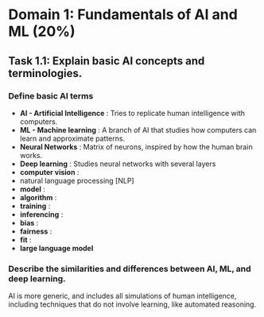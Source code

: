 # Domain 1:  Fundamentals of AI and ML (20%)

## Task 1.1: Explain basic AI concepts and terminologies. 

### Define basic AI terms 

* **AI - Artificial Intelligence**  : Tries to replicate human intelligence with computers.
* **ML - Machine learning**  : A branch of AI that studies how computers can learn and approximate patterns.
* **Neural Networks** : Matrix of neurons, inspired by how the human brain works.
* **Deep learning** : Studies neural networks with several layers
* **computer vision** : 
* natural language processing [NLP]
* **model** : 
* **algorithm** :
* **training** :
* **inferencing** :
* **bias** :
* **fairness** :
* **fit** :
* **large language model**

### Describe the similarities and differences between AI, ML, and deep learning. 

AI is more generic, and includes all simulations of human intelligence, including techniques that do not involve learning, like automated reasoning.